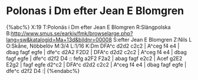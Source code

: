 # Polonas i Dm efter Jean E Blomgren

{%abc%}
X:19
T:Polonäs i Dm efter Jean E Blomgren
R:Slängpolska
B:http://www.smus.se/earkiv/fmk/browselarge.php?lang=sw&katalogid=Ma+13d&bildnr=00008
S:efter Jean E Blomgren
Z:Nils L
O:Skåne, Nöbbelöv
M:3/4
L:1/16
K:Dm
DFA^c d2d2 c2c2 | A^ceg f4 e4 | dbag fagf egfe | dfe^c d2A2 F2D2 |
DFA^c d2d2 c2c2 | A^ceg f4 e4 | dbag fagf egfe | dfe^c d2f2 D4 ::
fefg a2F2 F2a2 | abag fagf e2c2 | Acef g2E2 E2g2 | fagf egfe d2^c2 |
DFA^c d2d2 c2c2 | A^ceg f4 e4 | dbag fagf egfe | dfe^c d2f2 D4 :| 
{%endabc%}
